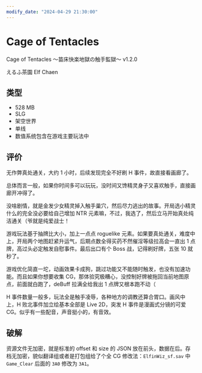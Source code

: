 ```yaml
---
modify_date: "2024-04-29 21:30:00"
---
```


# Cage of Tentacles

Cage of Tentacles ～苗床快楽地獄の触手監獄～ v1.2.0

えるふ茶園 Elf Chaen

## 类型

- 528 MB
- SLG
- 架空世界
- 单线
- 数值系统包含在游戏主要玩法中

## 评价

无作弊真处通关，大约 1 小时，后续发现完全不好刷 H 事件，故直接看画廊了。

总体而言一般，如果你时间多可以玩玩，没时间又馋精灵身子又喜欢触手，直接画廊开冲得了。

没啥剧情，就是金发少女精灵掉入触手巢穴，然后尽力逃出的故事。开局选小精灵什么的完全没必要给自己增加 NTR 元素嘛，不过，我选了，然后立马开始真处纯洁通关（爷就是纯爱战士！

游戏玩法基于抽牌比大小，加上一点点 roguelike 元素。如果要真处通关，难度中上，开局两个地图赶紧升运气，后期点数全得买药不然催淫等级拉高会一直出 1 点牌，高过头必定触发自慰事件。最后出口有个 Boss 战，记得刷好牌，五张 10 就秒了。

游戏优化简直一坨，动画效果卡成狗，跳过功能又不能随时触发，也没有加速功能。而且如果你想要收集 CG，那体验究极糟心，没控制好牌被拖回当前地图原点，前面就白跑了，deBuff 拉满全给我出 1 点牌又根本跑不动（

H 事件数量一般多，玩法全是触手凌辱，各种地方的调教还算合胃口。画风中上，H 败北事件加立绘基本全部是 Live 2D，突发 H 事件是漫画式分镜的可爱 CG。似乎有一些配音，声音挺小的，有音效。

## 破解

资源文件无加密，就是标准的 offset 和 size 的 JSON 放在前头，数据在后。存档无加密，貌似翻译组或者是打包组给了个全 CG 修改法：`ElfinWiz_sf.sav` 中 `Game_Clear` 后面的 `3A0` 修改为 `3A1`。
